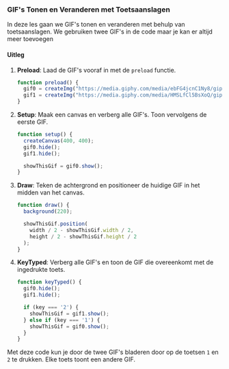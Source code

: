 ### GIF's Tonen en Veranderen met Toetsaanslagen

In deze les gaan we GIF's tonen en veranderen met behulp van toetsaanslagen. We gebruiken  twee GIF's in de code maar je kan er altijd meer toevoegen



#### Uitleg

1. **Preload**: Laad de GIF's vooraf in met de `preload` functie.
    ```javascript
    function preload() {
      gif0 = createImg("https://media.giphy.com/media/ebFG4jcnC1Ny8/giphy.gif");
      gif1 = createImg("https://media.giphy.com/media/HMSLfCl5BsXoQ/giphy.gif");
    }
    ```

2. **Setup**: Maak een canvas en verberg alle GIF's. Toon vervolgens de eerste GIF.
    ```javascript
    function setup() {
      createCanvas(400, 400);
      gif0.hide();
      gif1.hide();

      showThisGif = gif0.show();
    }
    ```

3. **Draw**: Teken de achtergrond en positioneer de huidige GIF in het midden van het canvas.
    ```javascript
    function draw() {
      background(220);

      showThisGif.position(
        width / 2 - showThisGif.width / 2,
        height / 2 - showThisGif.height / 2
      );
    }
    ```

4. **KeyTyped**: Verberg alle GIF's en toon de GIF die overeenkomt met de ingedrukte toets.
    ```javascript
    function keyTyped() {
      gif0.hide();
      gif1.hide();

      if (key === '2') {
        showThisGif = gif1.show();
      } else if (key === '1') {
        showThisGif = gif0.show();
      }
    }
    ```

Met deze code kun je door de twee GIF's bladeren door op de toetsen `1` en `2` te drukken. Elke toets toont een andere GIF.
